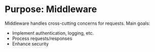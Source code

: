 # Purpose: Middleware

Middleware handles cross-cutting concerns for requests. Main goals:
- Implement authentication, logging, etc.
- Process requests/responses
- Enhance security
